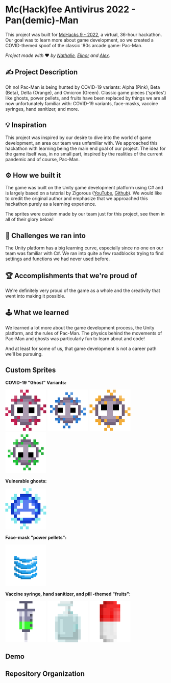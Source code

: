 # Mc(Hack)fee Antivirus 2022 - Pan(demic)-Man

This project was built for [McHacks 9 - 2022](https://www.mchacks.ca), a virtual, 36-hour hackathon. Our goal was to learn more about game development, so we created a COVID-themed spoof of the classic '80s arcade game: Pac-Man. 

_Project made with_ ❤️ _by [Nathalie](https://github.com/nredick), [Elinor](https://github.com/elinorpd) and [Alex](https://github.com/allu5662)._

## ✍️ Project Description

Oh no! Pac-Man is being hunted by COVID-19 variants: Alpha (Pink), Beta (Beta), Delta (Orange), and Omicron (Green). Classic game pieces ('sprites') like ghosts, power pellets, and fruits have been replaced by things we are all now unfortunately familiar with: COVID-19 variants, face-masks, vaccine syringes, hand sanitizer, and more.

<!-- In the hopes of creating an educational gamespace, there are informative messages about COVID safety between game rounds.-->

## 💡 Inspiration
This project was inspired by our desire to dive into the world of game development, an area our team was unfamiliar with. We approached this hackathon with learning being the main end goal of our project. The idea for the game itself was, in no small part, inspired by the realities of the current pandemic and of course, Pac-Man. 

## ⚙️ How we built it
The game was built on the Unity game development platform using C# and is largely based on a tutorial by Zigorous ([YouTube](https://youtu.be/TKt_VlMn_aA), [Github](https://github.com/zigurous/unity-pacman-tutorial)). We would like to credit the original author and emphasize that we approached this hackathon purely as a learning experience. 

The sprites were custom made by our team just for this project, see them in all of their glory below!

## 🚧 Challenges we ran into
The Unity platform has a big learning curve, especially since no one on our team was familiar with C#. We ran into quite a few roadblocks trying to find settings and functions we had never used before. 

## 🏆 Accomplishments that we're proud of
We're definitely very proud of the game as a whole and the creativity that went into making it possible. 

## 🕹 What we learned
We learned a lot more about the game development process, the Unity platform, and the rules of Pac-Man. The physics behind the movements of Pac-Man and ghosts was particularly fun to learn about and code! 

And at least for some of us, that game development is not a career path we'll be pursuing. 

## Custom Sprites

**COVID-19 "Ghost" Variants:**

![alpha](demo_images/big_ghost_alpha.png)
![alpha](demo_images/CovidBig3.png)
![alpha](demo_images/CovidBig2.png)
![alpha](demo_images/CovidBig4.png)

**Vulnerable ghosts:**

![dead](demo_images/BlueGhostBig.png)

**Face-mask "power pellets":** 

![dead](demo_images/big_mask.png)

**Vaccine syringe, hand sanitizer, and pill -themed "fruits":**

![syringe](demo_images/large_syringe.png)
![sanitizer](demo_images/big_sanitiser.png)
![pill](demo_images/PillExtraBig.png)

## Demo

## Repository Organization



